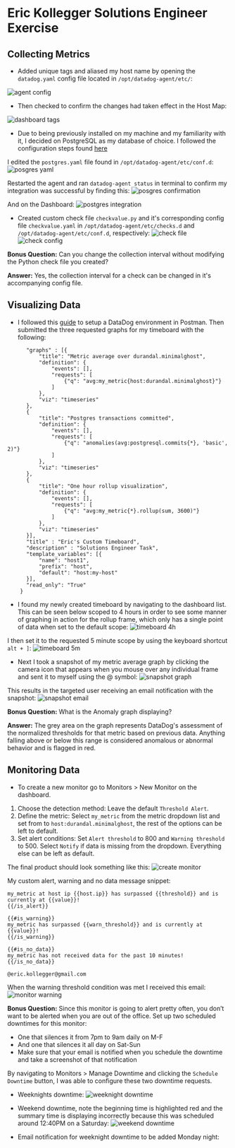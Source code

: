 # Eric Kollegger Solutions Engineer Exercise

## Collecting Metrics

* Added unique tags and aliased my host name by opening the `datadog.yaml` config file located in `/opt/datadog-agent/etc/`:

![agent config](screenshots/host_tags_01.png "Config Tags and Host Alias")

* Then checked to confirm the changes had taken effect in the Host Map:

![dashboard tags](screenshots/host_tags_02.png "Tags on Host Map")

* Due to being previously installed on my machine and my familiarity with it, I decided on PostgreSQL as my database of choice. I followed the configuration steps found [here](https://app.datadoghq.com/account/settings#integrations/postgres)

I edited the `postgres.yaml` file found in `/opt/datadog-agent/etc/conf.d`:
![posgres yaml](screenshots/postgres_yaml.png "Posgres Config")

Restarted the agent and ran `datadog-agent status` in terminal to confirm my integration was successful by finding this:
![posgres confirmation](screenshots/postgres_integration_confirmed.png "Postgres Integration Confirmed")

And on the Dashboard:
![postgres integration](screenshots/postgres_integration.png "Postgres Success Screen")

* Created custom check file `checkvalue.py` and it's corresponding config file `checkvalue.yaml` in `/opt/datadog-agent/etc/checks.d` and `/opt/datadog-agent/etc/conf.d`, respectively:
![check file](screenshots/check_file.png "Check File")
![check config](screenshots/check_config.png "Check Config")

**Bonus Question:** Can you change the collection interval without modifying the Python check file you created?

**Answer:** Yes, the collection interval for a check can be changed in it's accompanying config file.

## Visualizing Data

* I followed this [guide](https://help.datadoghq.com/hc/en-us/articles/115002182863-Using-Postman-With-Datadog-APIs) to setup a DataDog environment in Postman. Then submitted the three requested graphs for my timeboard with the following:
```{
      "graphs" : [{
          "title": "Metric average over durandal.minimalghost",
          "definition": {
              "events": [],
              "requests": [
                  {"q": "avg:my_metric{host:durandal.minimalghost}"}
              ]
          },
          "viz": "timeseries"
      },
      {
          "title": "Postgres transactions committed",
          "definition": {
              "events": [],
              "requests": [
                  {"q": "anomalies(avg:postgresql.commits{*}, 'basic', 2)"}
              ]
          },
          "viz": "timeseries"
      },
      {
          "title": "One hour rollup visualization",
          "definition": {
              "events": [],
              "requests": [
                  {"q": "avg:my_metric{*}.rollup(sum, 3600)"}
              ]
          },
          "viz": "timeseries"
      }],
      "title" : "Eric's Custom Timeboard",
      "description" : "Solutions Engineer Task",
      "template_variables": [{
          "name": "host1",
          "prefix": "host",
          "default": "host:my-host"
      }],
      "read_only": "True"
    }
```

* I found my newly created timeboard by navigating to the dashboard list. This can be seen below scoped to 4 hours in order to see some manner of graphing in action for the rollup frame, which only has a single point of data when set to the default scope:
![timeboard 4h](screenshots/timeboard_4h.png "Timeboard 4 Hour")

I then set it to the requested 5 minute scope by using the keyboard shortcut `alt + ]`:
![timeboard 5m](screenshots/timeboard_scoped_5m.png "Timeboard 5 Minutes")

* Next I took a snapshot of my metric average graph by clicking the camera icon that appears when you mouse over any individual frame and sent it to myself using the @ symbol:
![snapshot graph](screenshots/dashboard_snapshot.png "Dashboard Snapshot")

This results in the targeted user receiving an email notification with the snapshot:
![snapshot email](screenshots/snapshot_email_notification.png "Snapshot Email")

**Bonus Question:** What is the Anomaly graph displaying?

**Answer:** The grey area on the graph represents DataDog's assessment of the normalized thresholds for that metric based on previous data. Anything falling above or below this range is considered anomalous or abnormal behavior and is flagged in red.

## Monitoring Data

* To create a new monitor go to Monitors > New Monitor on the dashboard.

1. Choose the detection method: Leave the default `Threshold Alert`.
2. Define the metric: Select `my_metric` from the metric dropdown list and set from to `host:durandal.minimalghost`, the rest of the options can be left to default.
3. Set alert conditions: Set `Alert threshold` to 800 and `Warning threshold` to 500. Select `Notify` if data is missing from the dropdown. Everything else can be left as default.

The final product should look something like this:
![create monitor](screenshots/monitor_creation.png "Create Monitor")

My custom alert, warning and no data message snippet:
```{{#is_alert}}
my_metric at host ip {{host.ip}} has surpassed {{threshold}} and is currently at {{value}}!
{{/is_alert}}

{{#is_warning}}
my_metric has surpassed {{warn_threshold}} and is currently at {{value}}!
{{/is_warning}}

{{#is_no_data}}
my_metric has not received data for the past 10 minutes!
{{/is_no_data}}

@eric.kollegger@gmail.com
```

When the warning threshold condition was met I received this email:
![monitor warning](screenshots/monitor_email_warn.png "Monitor Warning")

**Bonus Question:** Since this monitor is going to alert pretty often, you don’t want to be alerted when you are out of the office. Set up two scheduled downtimes for this monitor:
  * One that silences it from 7pm to 9am daily on M-F
  * And one that silences it all day on Sat-Sun
  * Make sure that your email is notified when you schedule the downtime and take a screenshot of that notification

By navigating to Monitors > Manage Downtime and clicking the `Schedule Downtime` button, I was able to configure these two downtime requests.

* Weeknights downtime:
![weeknight downtime](screenshots/weeknight_downtime.png "Weeknight Downtime")

* Weekend downtime, note the beginning time is highlighted red and the summary time is displaying incorrectly because this was scheduled around 12:40PM on a Saturday:
![weekend downtime](screenshots/weekend_downtime.png "Weekend Downtime")

* Email notification for weeknight downtime to be added Monday night:
